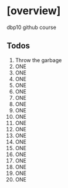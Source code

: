# [overview]

dbp10 github course

## Todos

<ol>
    <li>Throw the garbage</li>
    <li>ONE</li>
    <li>ONE</li>
    <li>ONE</li>
    <li>ONE</li>
    <li>ONE</li>
    <li>ONE</li>
    <li>ONE</li>
    <li>ONE</li>
    <li>ONE</li>
    <li>ONE</li>
    <li>ONE</li>
    <li>ONE</li>
    <li>ONE</li>
    <li>ONE</li>
    <li>ONE</li>
    <li>ONE</li>
    <li>ONE</li>
    <li>ONE</li>
    <li>ONE</li>
<ol>